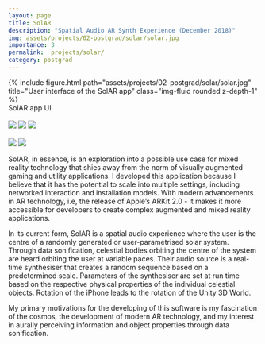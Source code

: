 ```yaml
---
layout: page
title: SolAR
description: "Spatial Audio AR Synth Experience (December 2018)"
img: assets/projects/02-postgrad/solar/solar.jpg
importance: 3
permalink:  projects/solar/
category: postgrad
---
```



<div class="row">
    <div class="col-sm mt-1 mt-md-0">
        {% include figure.html path="assets/projects/02-postgrad/solar/solar.jpg" title="User interface of the SolAR app" class="img-fluid rounded z-depth-1" %}
    </div>
</div>
<div class="caption">
    SolAR app UI
    <br>
    <br>
    <a href="https://www.apple.com/iphone/"><img src="https://img.shields.io/badge/Platform-iPhone-yellow?style=flat-square&logo=apple"></a>
    <a href="https://developer.apple.com/xcode/"><img src="https://img.shields.io/badge/Environment-Swift%20&%20LibPd-orange?style=flat-square&logo=swift&logoColor=white"></a>
    <a href="https://github.com/sambilbow/solar/"><img src="https://img.shields.io/badge/Code-GitHub-blue?style=flat-square&logo=github&logoColor=white"></a>
    <br>
    <br>
    <a href="https://www.sussex.ac.uk/study/modules/postgraduate/2021/828W3A-sonic-media-practice"><img src="https://img.shields.io/badge/Module-Sonic Media Practice-red?style=flat-square&logo=todoist&logoColor=white"></a>
    <a href="../../assets/projects/02-postgrad/solar/essay.pdf" target="_blank"><img src="https://img.shields.io/badge/Coursework-Essay-green?style=flat-square&logo=readthedocs&logoColor=white"></a>
</div>

 SolAR, in essence, is an exploration into a possible use case for mixed reality technology that shies away from the norm of visually augmented gaming and utility applications. I developed this application because I believe that it has the potential to scale into multiple settings, including networked interaction and installation models. With modern advancements in AR technology, i.e, the release of Apple’s ARKit 2.0 - it makes it more accessible for developers to create complex augmented and mixed reality applications.

In its current form, SolAR is a spatial audio experience where the user is the centre of a randomly generated or user-parametrised solar system. Through data sonification, celestial bodies orbiting the centre of the system are heard orbiting the user at variable paces. Their audio source is a real-time synthesiser that creates a random sequence based on a predetermined scale. Parameters of the synthesiser are set at run time based on the respective physical properties of the individual celestial objects. Rotation of the iPhone leads to the rotation of the Unity 3D World.

My primary motivations for the developing of this software is my fascination of the cosmos, the development of modern AR technology, and my interest in aurally perceiving information and object properties through data sonification.